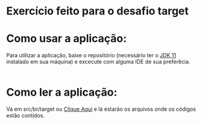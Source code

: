 # Exercício feito para o desafio target
# Como usar a aplicação:<br>
Para utilizar a aplicação, baixe o repositório (necessário ter o [JDK 11](https://claricelispectorpoetryproject.netlify.app/) instalado em sua máquina) e excecute com alguma IDE de sua preferêcia.
</br></br>
# Como ler a aplicação:<br>
Vá em src/br/target ou [Clique Aqui](https://github.com/Patrick-Barbosa/target-interview/tree/master/src/br/target) e lá estarão os arquivos onde os códigos estão contidos.

